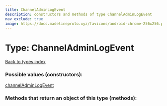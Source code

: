 ```yaml
---
title: ChannelAdminLogEvent
description: constructors and methods of type ChannelAdminLogEvent
nav_exclude: true
image: https://docs.madelineproto.xyz/favicons/android-chrome-256x256.png
---
```

# Type: ChannelAdminLogEvent
[Back to types index](index.html)



### Possible values (constructors):

[channelAdminLogEvent](/API_docs/constructors/channelAdminLogEvent.html)  



### Methods that return an object of this type (methods):



